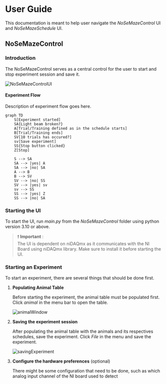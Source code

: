 # User Guide

This documentation is meant to help user navigate the *NoSeMazeControl* UI and *NoSeMazeSchedule* UI.

## NoSeMazeControl

### Introduction

The NoSeMazeControl serves as a central control for the user to start and stop experiment session and save it.

![NoSeMazeControlUI](/Documentation/_images/)

#### Experiment Flow

Description of experiment flow goes here.

```mermaid
graph TD
    S[Experiment started]
    SA{Light beam broken?}
    A[Trial/Training defined as in the schedule starts]
    B[Trial/Training ends]
    SV[10 trials has occured?]
    sv[Save experiment]
    SS{Stop button clicked} 
    Z[Stop]

    S --> SA
    SA --> |yes| A
    SA --> |no| SA
    A --> B
    B --> SV
    SV --> |no| SS
    SV --> |yes| sv
    sv --> SS
    SS --> |yes| Z
    SS --> |no| SA

```

### Starting the UI

To start the UI, run *main.py* from the *NoSeMazeControl* folder using python version 3.10 or above.

> :exclamation: **Important** :  
> The UI is dependent on niDAQmx as it communicates with the NI Board using niDAQmx library. Make sure to install it before starting the UI.

### Starting an Experiment

To start an experiment, there are several things that should be done first.

1. **Populating Animal Table**

    Before starting the experiment, the animal table must be populated first. Click *animal* in the menu bar to open the table.
    </br>

    ![animalWindow](/Documentation/_images/)
    </br>

2. **Saving the experiment session**

    After populating the animal table with the animals and its respectives schedules, save the experiment. Click *File* in the menu and save the experiment.
    </br>

    ![savingExperiment](Documentation/_images/)
    </br>

3. **Configure the hardware preferences** (optional)

    There might be some configuration that need to be done, such as which analog input channel of the NI board used to detect  
